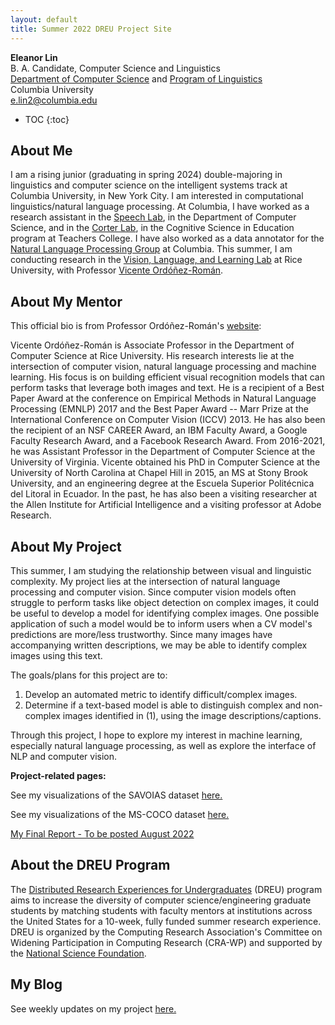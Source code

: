 ```yaml
---
layout: default
title: Summer 2022 DREU Project Site
---
```



**Eleanor Lin**  
B. A. Candidate, Computer Science and Linguistics  
[Department of Computer Science](https://www.cs.columbia.edu/) and [Program of Linguistics](https://slavic.columbia.edu/content/linguistics)  
Columbia University  
e.lin2@columbia.edu

* TOC
{:toc}

## About Me

I am a rising junior (graduating in spring 2024) double-majoring in linguistics and computer science on the intelligent
systems track at Columbia University, in New York City. I am interested in computational linguistics/natural language processing. 
At Columbia, I have worked as a research assistant in the [Speech Lab](https://www.cs.columbia.edu/areas/speech/), 
in the Department of Computer Science, and in the [Corter Lab](https://www.tc.columbia.edu/faculty/jec34/), in the 
Cognitive Science in Education program at Teachers College. I have also worked as a data annotator for the [Natural 
Language Processing Group](https://www.cs.columbia.edu/areas/speech/) at Columbia. This summer, I am conducting research 
in the [Vision, Language, and Learning Lab](https://www.vislang.ai/) at Rice University, with Professor [Vicente 
Ordóñez-Román](https://www.cs.rice.edu/~vo9/).

## About My Mentor

This official bio is from Professor Ordóñez-Román's [website](https://www.cs.rice.edu/~vo9/):

Vicente Ordóñez-Román is Associate Professor in the Department of Computer Science at Rice University. His research interests lie at the intersection of computer vision, natural language processing and machine learning. His focus is on building efficient visual recognition models that can perform tasks that leverage both images and text. He is a recipient of a Best Paper Award at the conference on Empirical Methods in Natural Language Processing (EMNLP) 2017 and the Best Paper Award -- Marr Prize at the International Conference on Computer Vision (ICCV) 2013. He has also been the recipient of an NSF CAREER Award, an IBM Faculty Award, a Google Faculty Research Award, and a Facebook Research Award. From 2016-2021, he was Assistant Professor in the Department of Computer Science at the University of Virginia. Vicente obtained his PhD in Computer Science at the University of North Carolina at Chapel Hill in 2015, an MS at Stony Brook University, and an engineering degree at the Escuela Superior Politécnica del Litoral in Ecuador. In the past, he has also been a visiting researcher at the Allen Institute for Artificial Intelligence and a visiting professor at Adobe Research.

## About My Project

This summer, I am studying the relationship between visual and linguistic complexity. 
My project lies at the intersection of natural language processing and computer vision. 
Since computer vision models often struggle to perform tasks like object detection on complex images, it could be useful 
to develop a model for identifying complex images. One possible application of such a model 
would be to inform users when a CV model's predictions are more/less trustworthy. Since many images 
have accompanying written descriptions, we may be able to identify complex images using this text.

The goals/plans for this project are to:
1. Develop an automated metric to identify difficult/complex images.
2. Determine if a text-based model is able to distinguish complex and non-complex images identified in (1), 
using the image descriptions/captions.

Through this project, I hope to explore my interest in machine learning, especially natural language processing, 
as well as explore the interface of NLP and computer vision.

**Project-related pages:**

See my visualizations of the SAVOIAS dataset [here.](https://emlinking.github.io/savoias/)

See my visualizations of the MS-COCO dataset [here.](https://emlinking.github.io/coco/)

[My Final Report - To be posted August 2022](files/finalreport.pdf)

## About the DREU Program

The [Distributed Research Experiences for Undergraduates](https://cra.org/cra-wp/dreu/) (DREU) program aims to increase the diversity of computer science/engineering graduate students by matching students with faculty mentors at institutions across the United States for a 10-week, fully funded summer research experience. DREU is organized by the Computing Research Association's Committee on Widening Participation in Computing Research (CRA-WP) and supported by the [National Science Foundation](https://www.nsf.gov/funding/pgm_summ.jsp?pims_id=503593).

## My Blog

See weekly updates on my project [here.](blog.html)

